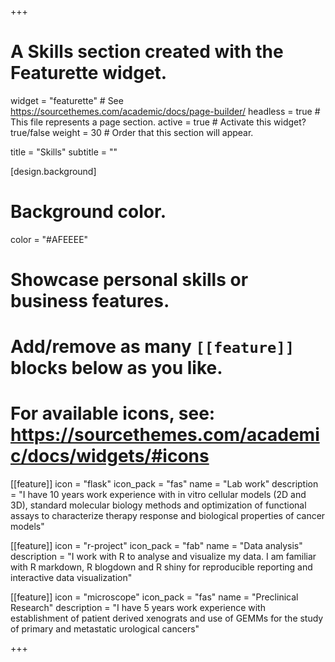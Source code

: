 +++
# A Skills section created with the Featurette widget.
widget = "featurette"  # See https://sourcethemes.com/academic/docs/page-builder/
headless = true  # This file represents a page section.
active = true  # Activate this widget? true/false
weight = 30  # Order that this section will appear.

title = "Skills"
subtitle = ""

[design.background]
  # Background color.
  color = "#AFEEEE"
  
# Showcase personal skills or business features.
# 
# Add/remove as many `[[feature]]` blocks below as you like.
# 
# For available icons, see: https://sourcethemes.com/academic/docs/widgets/#icons

[[feature]]
  icon = "flask"
  icon_pack = "fas"
  name = "Lab work"
  description = "I have 10 years work experience with in vitro cellular models (2D and 3D), standard molecular biology methods and optimization of functional assays to characterize therapy response and biological properties of cancer models"
  
[[feature]]
  icon = "r-project"
  icon_pack = "fab"
  name = "Data analysis"
  description = "I work with R to analyse and visualize my data. I am familiar with R markdown, R blogdown and R shiny for reproducible reporting and interactive data visualization"
  
[[feature]]
  icon = "microscope"
  icon_pack = "fas"
  name = "Preclinical Research"
  description = "I have 5 years work experience with establishment of patient derived xenograts and use of GEMMs for the study of primary and metastatic urological cancers"
  

+++
